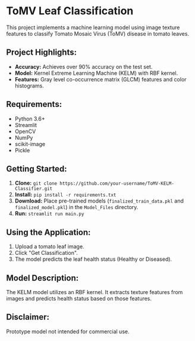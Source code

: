 # ToMV Leaf Classification

This project implements a machine learning model using image texture features to classify Tomato Mosaic Virus (ToMV) disease in tomato leaves.

## Project Highlights:

- **Accuracy:** Achieves over 90% accuracy on the test set.
- **Model:** Kernel Extreme Learning Machine (KELM) with RBF kernel.
- **Features:** Gray level co-occurrence matrix (GLCM) features and color histograms.

## Requirements:

- Python 3.6+
- Streamlit
- OpenCV
- NumPy
- scikit-image
- Pickle

## Getting Started:

1. **Clone:** `git clone https://github.com/your-username/ToMV-KELM-Classifier.git`
2. **Install:** `pip install -r requirements.txt`
3. **Download:** Place pre-trained models (`finalized_train_data.pkl` and `finalized_model.pkl`) in the `Model_Files` directory.
4. **Run:** `streamlit run main.py`

## Using the Application:

1. Upload a tomato leaf image.
2. Click "Get Classification".
3. The model predicts the leaf health status (Healthy or Diseased).

## Model Description:

The KELM model utilizes an RBF kernel. It extracts texture features from images and predicts health status based on those features.

## Disclaimer:

Prototype model not intended for commercial use.
